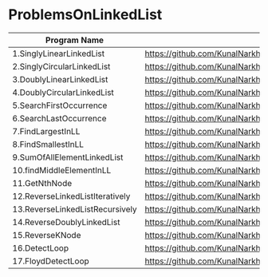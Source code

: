 # ProblemsOnLinkedList

| Program Name             | Link Of Souce code                                                                   |
| ----------------- | ------------------------------------------------------------------ |
1.SinglyLinearLinkedList   |https://github.com/KunalNarkhedePatil/LogicBuilding/blob/main/LinkedList/SinglyLinearLinkedList.cpp
2.SinglyCircularLinkedList   |https://github.com/KunalNarkhedePatil/LogicBuilding/blob/main/LinkedList/SinglyCircularLinkedList.cpp
3.DoublyLinearLinkedList   |https://github.com/KunalNarkhedePatil/LogicBuilding/blob/main/LinkedList/DoublyLinearLinkedList.cpp
4.DoublyCircularLinkedList   |https://github.com/KunalNarkhedePatil/LogicBuilding/blob/main/LinkedList/DoublyCircularLinkedList.cpp
5.SearchFirstOccurrence   |https://github.com/KunalNarkhedePatil/LogicBuilding/blob/main/LinkedList/SearchFirstOccurrence.cpp
6.SearchLastOccurrence   |https://github.com/KunalNarkhedePatil/LogicBuilding/blob/main/LinkedList/SearchLastOccurrence.cpp
7.FindLargestInLL   |https://github.com/KunalNarkhedePatil/LogicBuilding/blob/main/LinkedList/FindLargestInLL.cpp
8.FindSmallestInLL   |https://github.com/KunalNarkhedePatil/LogicBuilding/blob/main/LinkedList/FindSmallestInLL.cpp
9.SumOfAllElementLinkedList   |https://github.com/KunalNarkhedePatil/LogicBuilding/blob/main/LinkedList/SumOfAllElementLinkedList.cpp
10.findMiddleElementInLL   |https://github.com/KunalNarkhedePatil/LogicBuilding/blob/main/LinkedList/findMiddleElementInLL.cpp
11.GetNthNode   |https://github.com/KunalNarkhedePatil/LogicBuilding/blob/main/LinkedList/GetNthNode.cpp
12.ReverseLinkedListIteratively   |https://github.com/KunalNarkhedePatil/LogicBuilding/blob/main/LinkedList/ReverseLinkedListIteratively.cpp
13.ReverseLinkedListRecursively   |https://github.com/KunalNarkhedePatil/LogicBuilding/blob/main/LinkedList/ReverseLinkedListRecursively.cpp
14.ReverseDoublyLinkedList   |https://github.com/KunalNarkhedePatil/LogicBuilding/blob/main/LinkedList/ReverseDoublyLinkedList.cpp
15.ReverseKNode   |https://github.com/KunalNarkhedePatil/LogicBuilding/blob/main/LinkedList/ReverseKNode.cpp
16.DetectLoop   |https://github.com/KunalNarkhedePatil/LogicBuilding/blob/main/LinkedList/DetectLoop.cpp
17.FloydDetectLoop   |https://github.com/KunalNarkhedePatil/LogicBuilding/blob/main/LinkedList/FloydDetectLoop.cpp